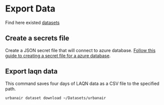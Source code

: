 # Export Data

Find here existed [datasets](datasets.md)

## Create a secrets file

Create a JSON secret file that will connect to azure database.
[Follow this guide to creating a secret file for a azure database](secretfile.md#azure-database).

## Export laqn data

This command saves four days of LAQN data as a CSV file to the specified path.

```
urbanair dataset download ~/Datasets/urbanair
```
